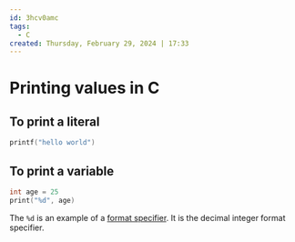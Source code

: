 ```yaml
---
id: 3hcv0amc
tags:
  - C
created: Thursday, February 29, 2024 | 17:33
---
```


# Printing values in C

## To print a literal

```c
printf("hello world")
```

## To print a variable

```c
int age = 25
print("%d", age)

```

The `%d` is an example of a [format specifier](./zk/format-specifiers-in-c.md).
It is the decimal integer format specifier.
